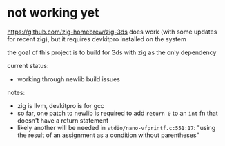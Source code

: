 # not working yet

https://github.com/zig-homebrew/zig-3ds does work (with some updates for recent zig), but it requires devkitpro installed on the system

the goal of this project is to build for 3ds with zig as the only dependency

current status:

- working through newlib build issues

notes:

- zig is llvm, devkitpro is for gcc
- so far, one patch to newlib is required to add `return 0` to an `int` fn that doesn't have a return statement
- likely another will be needed in `stdio/nano-vfprintf.c:551:17`: "using the result of an assignment as a condition without parentheses"
